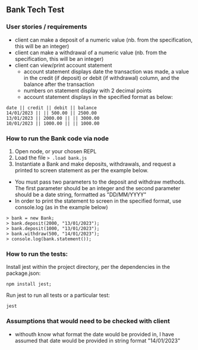 ## Bank Tech Test

### User stories / requirements

* client can make a deposit of a numeric value (nb. from the specification, this will be an integer)
* client can make a withdrawal of a numeric value (nb. from the specification, this will be an integer)
* client can view/print account statement 
  * account statement displays date the transaction was made, a value in the credit (if deposit) or debit (if withdrawal) column, and the balance after the transaction
  * numbers on statement display with 2 decimal points 
  * account statement displays in the specified format as below:
```
date || credit || debit || balance
14/01/2023 || || 500.00 || 2500.00
13/01/2023 || 2000.00 || || 3000.00
10/01/2023 || 1000.00 || || 1000.00
```

### How to run the Bank code via node
1. Open node, or your chosen REPL
2. Load the file
``` > .load bank.js ```
3. Instantiate a Bank and make deposits, withdrawals, and request a printed to screen statement as per the example below.
  * You must pass two parameters to the deposit and withdraw methods. The first parameter should be an integer and the second parameter should be a date string, formatted as "DD/MM/YYYY"
  * In order to print the statement to screen in the specified format, use console.log (as in the example below)
``` 
> bank = new Bank;
> bank.deposit(2000, "13/01/2023");
> bank.deposit(1000, "13/01/2023");
> bank.withdraw(500, "14/01/2023");
> console.log(bank.statement());
 ```

### How to run the tests: 
Install jest within the project directory, per the dependencies in the package.json: 
```
npm install jest;
```
Run jest to run all tests or a particular test: 
``` 
jest
```

### Assumptions that would need to be checked with client
* withouth know what format the date would be provided in, I have assumed that date would be provided in string format "14/01/2023"


